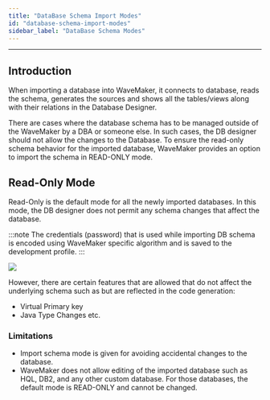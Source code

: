 ```yaml
---
title: "DataBase Schema Import Modes"
id: "database-schema-import-modes"
sidebar_label: "DataBase Schema Modes"
---
```

---
## Introduction

When importing a database into WaveMaker, it connects to database, reads the schema, generates the sources and shows all the tables/views along with their relations in the Database Designer.

There are cases where the database schema has to be managed outside of the WaveMaker by a DBA or someone else. In such cases, the DB designer should not allow the changes to the Database. To ensure the read-only schema behavior for the imported database, WaveMaker provides an option to import the schema in READ-ONLY mode.

## Read-Only Mode

Read-Only is the default mode for all the newly imported databases. In this mode, the DB designer does not permit any schema changes that affect the database.

:::note
The credentials (password) that is used while importing DB schema is encoded using WaveMaker specific algorithm and is saved to the development profile.
:::

[![](/learn/assets/db_import_readonly.png)](/learn/assets/db_import_readonly.png)

However, there are certain features that are allowed that do not affect the underlying schema such as but are reflected in the code generation:

- Virtual Primary key
- Java Type Changes etc.

### Limitations

- Import schema mode is given for avoiding accidental changes to the database.
- WaveMaker does not allow editing of the imported database such as HQL, DB2, and any other custom database. For those databases, the default mode is READ-ONLY and cannot be changed.

